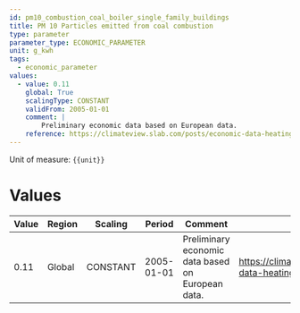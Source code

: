```yaml
---
id: pm10_combustion_coal_boiler_single_family_buildings
title: PM 10 Particles emitted from coal combustion
type: parameter
parameter_type: ECONOMIC_PARAMETER
unit: g_kwh
tags:
  - economic_parameter
values:
  - value: 0.11
    global: True
    scalingType: CONSTANT
    validFrom: 2005-01-01
    comment: |
        Preliminary economic data based on European data.
    reference: https://climateview.slab.com/posts/economic-data-heating-beta-h37ihmvs
---
```



Unit of measure: `{{unit}}`


# Values


| Value | Region | Scaling | Period | Comment | Reference |
|-------|--------|---------|--------|---------|-----------|
| 0.11 | Global | CONSTANT | 2005-01-01 | Preliminary economic data based on European data. | https://climateview.slab.com/posts/economic-data-heating-beta-h37ihmvs |


